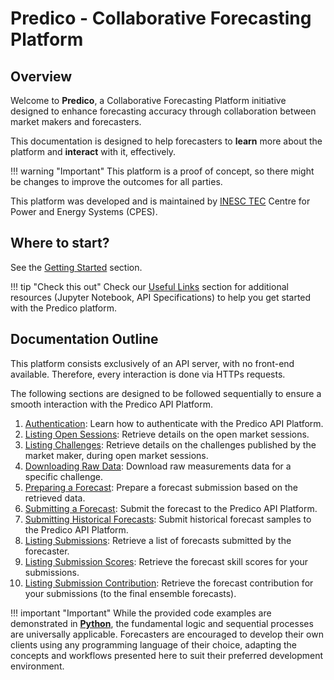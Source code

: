# Predico - Collaborative Forecasting Platform

## Overview 
Welcome to **Predico**, a Collaborative Forecasting Platform initiative designed to enhance forecasting accuracy through collaboration between market makers and forecasters.

This documentation is designed to help forecasters to **learn** more about the platform and **interact** with it, effectively.

!!! warning "Important"
    This platform is a proof of concept, so there might be changes to improve the outcomes for all parties.
    
This platform was developed and is maintained by [INESC TEC](https://www.inesctec.pt/pt) Centre for Power and Energy Systems (CPES).

## Where to start?

See the [Getting Started](getting_started.md) section.

!!! tip "Check this out"
    Check our [Useful Links](useful_links.md) section for additional resources (Jupyter Notebook, API Specifications) to help you get started with the Predico platform.

## Documentation Outline

This platform consists exclusively of an API server, with no front-end available. 
Therefore, every interaction is done via HTTPs requests.

The following sections are designed to be followed sequentially to ensure a smooth interaction with the Predico API Platform.

1. [Authentication](authentication.md): Learn how to authenticate with the Predico API Platform.
2. [Listing Open Sessions](listing_open_sessions.md): Retrieve details on the open market sessions.
3. [Listing Challenges](listing_challenges.md): Retrieve details on the challenges published by the market maker, during open market sessions.
4. [Downloading Raw Data](downloading_raw_data.md): Download raw measurements data for a specific challenge.
5. [Preparing a Forecast](preparing_forecast.md): Prepare a forecast submission based on the retrieved data.
6. [Submitting a Forecast](submitting_forecast.md): Submit the forecast to the Predico API Platform.
7. [Submitting Historical Forecasts](submitting_historical_forecasts.md): Submit historical forecast samples to the Predico API Platform.
8. [Listing Submissions](listing_submissions.md): Retrieve a list of forecasts submitted by the forecaster.
9. [Listing Submission Scores](listing_submissions_scores.md): Retrieve the forecast skill scores for your submissions.
10. [Listing Submission Contribution](listing_submissions_contributions.md): Retrieve the forecast contribution for your submissions (to the final ensemble forecasts).

!!! important "Important"
    While the provided code examples are demonstrated in [**Python**](https://www.python.org/), the fundamental logic and sequential 
    processes are universally applicable. Forecasters are encouraged to develop their own clients 
    using any programming language of their choice, adapting the concepts and workflows presented here 
    to suit their preferred development environment.
